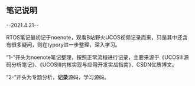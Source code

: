 ## 笔记说明

--2021.4.21--

RTOS笔记最初记于noenote，观看B站野火UCOS视频记录而来，只是其中还含有很多疑问，则在typory进一步整理，深入学习。 

“1-”开头为noenote笔记整理，按照正常流程进行记录，主要来源于《UCOSIII源码分析笔记》、《UCOSIII内核实现与应用开发实战指南》、CSDN优质博文。

“2-”开头为专题分析，**记录**源码，学习源码。


